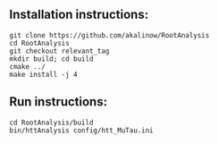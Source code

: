 ## Installation instructions:

``` 
git clone https://github.com/akalinow/RootAnalysis
cd RootAnalysis
git checkout relevant_tag
mkdir build; cd build
cmake ../
make install -j 4
```
## Run instructions:

```
cd RootAnalysis/build
bin/httAnalysis config/htt_MuTau.ini
```
